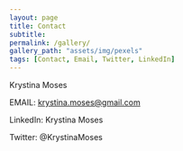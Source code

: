 ```yaml
---
layout: page
title: Contact
subtitle:
permalink: /gallery/
gallery_path: "assets/img/pexels"
tags: [Contact, Email, Twitter, LinkedIn]
---
```


Krystina Moses

EMAIL: krystina.moses@gmail.com

LinkedIn: Krystina Moses

Twitter: @KrystinaMoses
